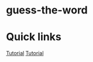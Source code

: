 # guess-the-word

# Quick links

[Tutorial](https://www.raywenderlich.com/31661263-how-to-make-a-game-like-wordle-in-swiftui-part-one)
[Tutorial](https://www.raywenderlich.com/31881532-how-to-make-a-game-like-wordle-in-swiftui-part-two)